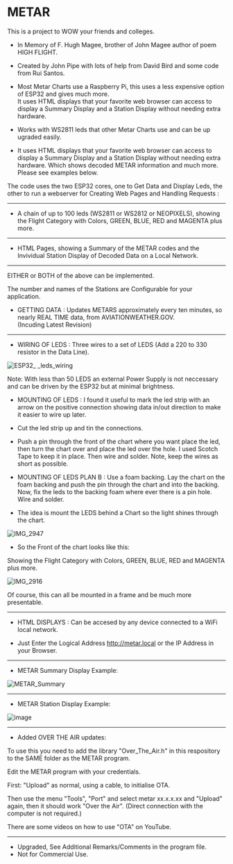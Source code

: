 # METAR
This is a project to WOW your friends and colleges.

+ In Memory of F. Hugh Magee, brother of John Magee author of poem HIGH FLIGHT.
+ Created by John Pipe with lots of help from David Bird and some code from Rui Santos.

+ Most Metar Charts use a Raspberry Pi, this uses a less expensive option of ESP32 and gives much more.  
It uses HTML displays that your favorite web browser can access to display a Summary Display and a Station Display without needing extra hardware.
  
+ Works with WS2811 leds that other Metar Charts use and can be up ugraded easily.

+ It uses HTML displays that your favorite web browser can access to display a Summary Display and a Station Display without needing extra hardware.
Which shows decoded METAR information and much more. Please see examples below.

The code uses the two ESP32 cores, one to Get Data and Display Leds, the other to run a webserver for Creating Web Pages and Handling Requests :

---

+ A chain of up to 100 leds (WS2811 or WS2812 or NEOPIXELS), showing the Flight Category with Colors, GREEN, BLUE, RED and MAGENTA plus more.

---

+ HTML Pages, showing a Summary of the METAR codes and the Invividual Station Display of Decoded Data on a Local Network.

---

EITHER or BOTH of the above can be implemented.

The number and names of the Stations are Configurable for your application.

+ GETTING DATA : Updates METARS approximately every ten minutes, so nearly REAL TIME data, from AVIATIONWEATHER.GOV.      
  (Incuding Latest Revision)
---

+ WIRING OF LEDS : Three wires to  a set of LEDS (Add a 220 to 330 resistor in the Data Line).


![ESP32_ _leds_wiring](https://user-images.githubusercontent.com/24758833/197342655-f6e17e1f-f41f-4e63-b6c1-63a42799240c.png)

Note: With less than 50 LEDS an external Power Supply is not neccessary and can be driven by the ESP32 but at minimal brightness.


+ MOUNTING OF LEDS : I found it useful to mark the led strip with an arrow on the positive connection showing data in/out direction to make it easier to wire up later.
+ Cut the led strip up and tin the connections.
+ Push a pin through the front of the chart where you want place the led, then turn the chart over and place the led over the hole.  I used Scotch Tape to keep it in place.  Then wire and solder.  Note, keep the wires as short as possible.
+ MOUNTING OF LEDS PLAN B : Use a foam backing. Lay the chart on the foam backing and push the pin through the chart and into the backing.  Now, fix the leds to the backing foam where ever there is a pin hole.  Wire and solder.

+ The idea is mount the LEDS behind a Chart so the light shines through the chart.

![IMG_2947](https://user-images.githubusercontent.com/24758833/157293897-e3d9f13f-debc-4f80-a27e-ef0c16ccbe5c.JPG)


+ So the Front of the chart looks like this:

 Showing the Flight Category with Colors, GREEN, BLUE, RED and MAGENTA plus more.

![IMG_2916](https://user-images.githubusercontent.com/24758833/157294109-c94372d3-fa67-4a66-8e46-7be0fdde13f8.JPG)

Of course, this can all be mounted in a frame and be much more presentable.

---

+ HTML DISPLAYS : Can be accesed by any device connected to a WiFi local network.

+ Just Enter the Logical Address http://metar.local or the IP Address in your Browser.

---

+ METAR Summary Display Example:

![METAR_Summary](https://user-images.githubusercontent.com/24758833/197342754-2bac1db7-003e-47b2-8072-c6f3a0c6f7f8.png)

---

+ METAR Station Display Example:

![image](https://user-images.githubusercontent.com/24758833/183297159-c19801f8-f4aa-4bc4-815a-bca285adbfa8.png)

---

+ Added OVER THE AIR updates:

To use this you need to add the library "Over_The_Air.h" in this respository to the SAME folder as the METAR program.

Edit the METAR program with your credentials.

First: "Upload" as normal, using a cable, to initialise OTA.

Then use the menu  "Tools", "Port" and select  metar xx.x.x.xx and "Upload" again, then it should work "Over the Air".  (Direct connection with the computer is not required.)

There are some videos on how to use "OTA" on YouTube.

---

+ Upgraded, See Additional Remarks/Comments in the program file.
+ Not for Commercial Use.
